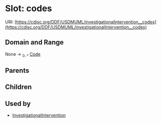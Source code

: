
# Slot: codes




URI: [https://cdisc.org/DDF/USDMUML/investigationalIntervention__codes](https://cdisc.org/DDF/USDMUML/investigationalIntervention__codes)


## Domain and Range

None &#8594;  <sub>0..\*</sub> [Code](Code.md)

## Parents


## Children


## Used by

 * [InvestigationalIntervention](InvestigationalIntervention.md)
